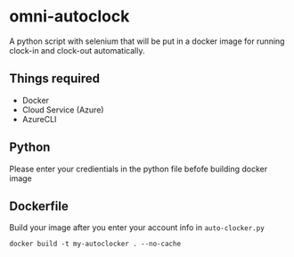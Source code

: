 # omni-autoclock
A python script with selenium that will be put in a docker image for running clock-in and clock-out automatically.

## Things required
- Docker
- Cloud Service (Azure)
- AzureCLI

## Python
Please enter your credientials in the python file befofe building docker image

## Dockerfile
Build your image after you enter your account info in `auto-clocker.py`

`docker build -t my-autoclocker . --no-cache`

